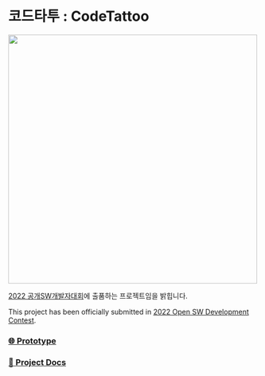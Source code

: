 # 코드타투 : CodeTattoo
<img src="https://user-images.githubusercontent.com/24891555/182070581-23c06bf7-0e51-4e19-8a96-564450bb1793.png" width=500>


[2022 공개SW개발자대회](https://www.oss.kr/dev_competition)에 출품하는 프로젝트임을 밝힙니다.

This project has been officially submitted in [2022 Open SW Development Contest](https://www.oss.kr/dev_competition).

### [🌐 Prototype](http://www.codetattoo.shop)

### [🚀 Project Docs](https://elfin-bottle-d20.notion.site/c0f37f92019e4b2da83548d6ad638917)
